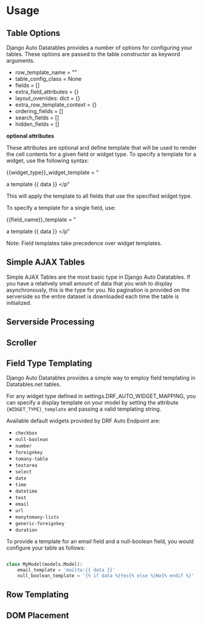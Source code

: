 # Usage


## Table Options

Django Auto Datatables provides a number of options for configuring your tables. These options are passed to the table constructor as keyword arguments.

- row_template_name = ""
- table_config_class = None
- fields = []
- extra_field_attributes = {}
- layout_overrides: dict = {}
- extra_row_template_context = {}
- ordering_fields = []
- search_fields = []
- hidden_fields = []

**optional attributes**

These attributes are optional and define template that will be used to render the cell contents for a given field or widget type. To specify a template for a widget, use the following syntax:

{{widget_type}}_widget_template = "<p> a template {{ data }} </p"

This will apply the template to all fields that use the specified widget type.

To specify a template for a single field, use:

{{field_name}}_template = "<p> a template {{ data }} </p"

Note: Field templates take precedence over widget templates.


## Simple AJAX Tables

Simple AJAX Tables are the most basic type in Django Auto Datatables. If you have a relatively small amount of data that you wish to display asynchronously, this is the type for you. No pagination is provided on the serverside so the entire dataset is downloaded each time the table is initialized.



## Serverside Processing




## Scroller




## Field Type Templating

Django Auto Datatables provides a simple way to employ field templating in Datatables.net tables. 

For any widget type defined in settings.DRF_AUTO_WIDGET_MAPPING, you can specify a display template on your model by setting the attribute `{WIDGET_TYPE}_template` and passing a valid templating string. 

Available default widgets provided by DRF Auto Endpoint are:

- `checkbox`
- `null-boolean`
- `number`
- `foreignkey`
- `tomany-table`
- `textarea`
- `select`
- `date`
- `time`
- `datetime`
- `text`
- `email`
- `url`
- `manytomany-lists`
- `generic-foreignkey`
- `duration`

To provide a template for an email field and a null-boolean field, you would configure your table as follows: 

```python

class MyModel(models.Model):
    email_template = 'mailto:{{ data }}'
    null_boolean_template = '{% if data %}Yes{% else %}No{% endif %}'

```

## Row Templating




## DOM Placement